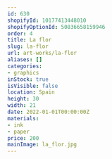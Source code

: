 ```yaml
---
id: 630
shopifyId: 10177413448010
shopifyOptionId: 50836658159946
order: 4
title: La flor
slug: la-flor
url: art-works/la-flor
aliases: []
categories:
- graphics
inStock: true
isVisible: false
location: Spain
height: 30
width: 21
date: 2022-01-01T00:00:00Z
materials:
- ink
- paper
price: 200
mainImage: la_flor.jpg
---
```

